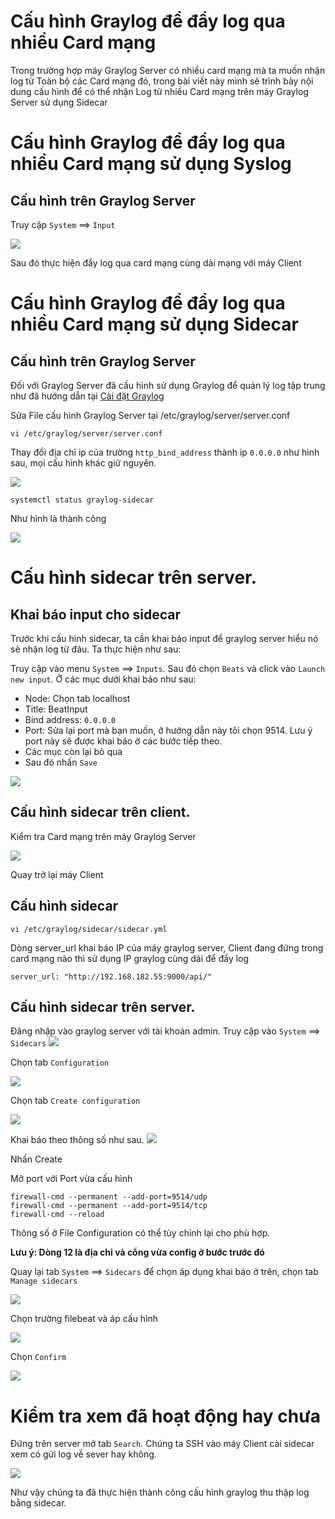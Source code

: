 # Cấu hình Graylog để đẩy log qua nhiều Card mạng
Trong trường hợp máy Graylog Server có nhiều card mạng mà ta muốn nhận log từ Toàn bộ các Card mạng đó, trong bài viết này mình sẽ trình bày nội dung cấu hình để có thể nhận Log từ nhiều Card mạng trên máy Graylog Server sử dụng Sidecar

# Cấu hình Graylog để đẩy log qua nhiều Card mạng sử dụng Syslog
## Cấu hình trên Graylog Server
Truy cập `System` ==> `Input`

<img src="https://i.imgur.com/imcBLJl.png">

Sau đó thực hiện đẩy log qua card mạng cùng dải mạng với máy Client

# Cấu hình Graylog để đẩy log qua nhiều Card mạng sử dụng Sidecar
## Cấu hình trên Graylog Server
Đối với Graylog Server đã cấu hình sử dụng Graylog để quản lý log tập trung như đã hướng dẫn tại [Cài đặt Graylog](./02_Cai-dat-graylog.md)

Sửa File cấu hình Graylog Server tại /etc/graylog/server/server.conf
```
vi /etc/graylog/server/server.conf
```
Thay đổi địa chỉ ip của trường `http_bind_address` thành ip `0.0.0.0` như hình sau, mọi cấu hình khác giữ nguyên.

<img src="https://i.imgur.com/rTvTpI2.png">


```
systemctl status graylog-sidecar
```
Như hình là thành công

<img src="https://i.imgur.com/nrfne0I.png">

# Cấu hình sidecar trên server.
## Khai báo input cho sidecar
Trước khi cấu hình sidecar, ta cần khai báo input để graylog server hiểu nó sẽ nhận log từ đâu. Ta thực hiện như sau:

Truy cập vào menu `System` ==> `Inputs`. Sau đó chọn `Beats` và click vào `Launch new input`.
Ở các mục dưới khai báo như sau:
- Node: Chọn tab localhost
- Title: BeatInput
- Bind address: `0.0.0.0` 
- Port: Sửa lại port mà bạn muốn, ở hướng dẫn này tôi chọn 9514. Lưu ý port này sẽ được khai báo ở các bước tiếp theo.
- Các mục còn lại bỏ qua
- Sau đó nhấn `Save`

<img src="https://i.imgur.com/Z8fSWDE.png">

## Cấu hình sidecar trên client.
Kiểm tra Card mạng trên máy Graylog Server

<img src="https://i.imgur.com/avQ2YSl.png">

Quay trở lại máy Client

## Cấu hình sidecar
```
vi /etc/graylog/sidecar/sidecar.yml
```
Dòng server_url khai báo IP của máy graylog server, Client đang đứng trong card mạng nào thì sử dụng IP graylog cùng dải để đẩy log
```
server_url: "http://192.168.182.55:9000/api/"  
```

## Cấu hình sidecar trên server.

Đăng nhập vào graylog server với tài khoản admin.
Truy cập vào `System` ==> `Sidecars`
<img src="https://i.imgur.com/iVqndeJ.png">

Chọn tab `Configuration`

<img src="https://i.imgur.com/1SkaV6V.png">

Chọn tab `Create configuration`

<img src="https://i.imgur.com/XSxhrTy.png">

Khai báo theo thông số như sau.
<img src="https://i.imgur.com/q6KRYnP.png">

Nhấn Create

Mở port với Port vừa cấu hình


```
firewall-cmd --permanent --add-port=9514/udp
firewall-cmd --permanent --add-port=9514/tcp
firewall-cmd --reload
```


Thông số ở File Configuration có thể tùy chỉnh lại cho phù hợp. 

**Lưu ý: Dòng 12 là địa chỉ và cổng vừa config ở bước trước đó**

Quay lại tab `System` ==> `Sidecars` để chọn áp dụng khai báo ở trên, chọn tab `Manage sidecars`

<img src="https://i.imgur.com/wir8k7v.png">

Chọn trường filebeat và áp cấu hình

<img src="https://i.imgur.com/RgShlnE.png">

Chọn `Confirm`

<img src="https://i.imgur.com/ZpW4Trs.png">


# Kiểm tra xem đã hoạt động hay chưa

Đứng trên server mở tab `Search`.
Chúng ta SSH vào máy Client cài sidecar xem có gửi log về sever hay không.

<img src="https://i.imgur.com/ExDizR1.png">

Như vậy chúng ta đã thực hiện thành công cấu hình graylog thu thập log bằng sidecar.
